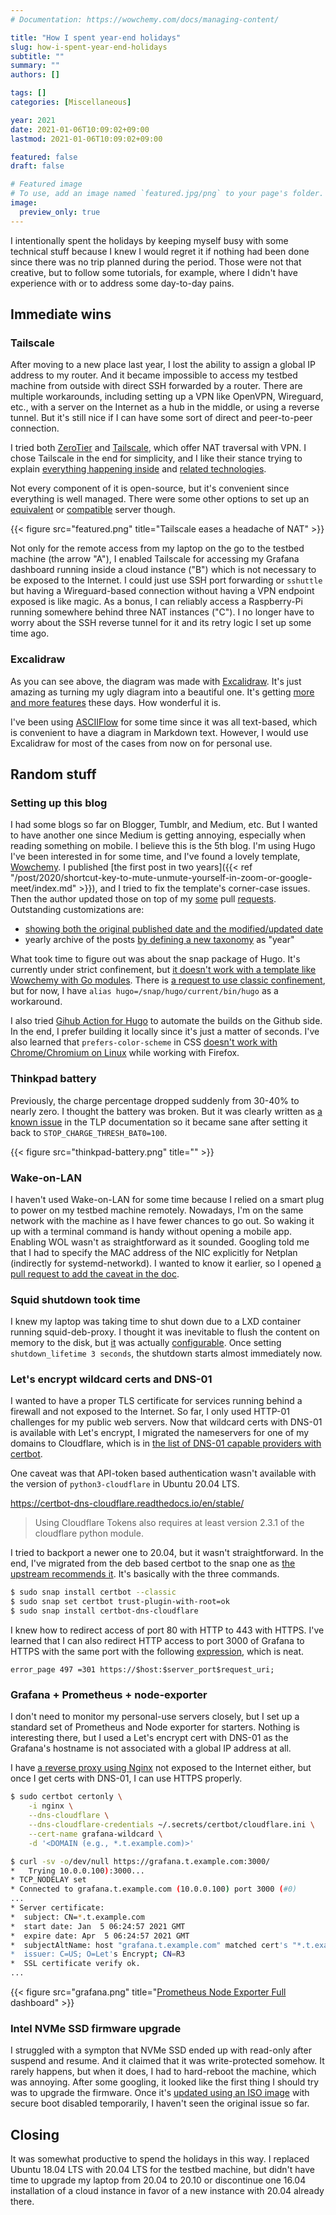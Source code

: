 ```yaml
---
# Documentation: https://wowchemy.com/docs/managing-content/

title: "How I spent year-end holidays"
slug: how-i-spent-year-end-holidays
subtitle: ""
summary: ""
authors: []

tags: []
categories: [Miscellaneous]

year: 2021
date: 2021-01-06T10:09:02+09:00
lastmod: 2021-01-06T10:09:02+09:00

featured: false
draft: false

# Featured image
# To use, add an image named `featured.jpg/png` to your page's folder.
image:
  preview_only: true
---
```


I intentionally spent the holidays by keeping myself busy with some technical stuff because I knew I would regret it if nothing had been done since there was no trip planned during the period. Those were not that creative, but to follow some tutorials, for example, where I didn't have experience with or to address some day-to-day pains.

## Immediate wins

### Tailscale

After moving to a new place last year, I lost the ability to assign a global IP address to my router. And it became impossible to access my testbed machine from outside with direct SSH forwarded by a router. There are multiple workarounds, including setting up a VPN like OpenVPN, Wireguard, etc., with a server on the Internet as a hub in the middle, or using a reverse tunnel. But it's still nice if I can have some sort of direct and peer-to-peer connection.

I tried both [ZeroTier](https://www.zerotier.com/) and [Tailscale](https://tailscale.com/), which offer NAT traversal with VPN. I chose Tailscale in the end for simplicity, and I like their stance trying to explain [everything happening inside](https://tailscale.com/blog/how-tailscale-works/) and [related technologies](https://tailscale.com/blog/how-nat-traversal-works/).

Not every component of it is open-source, but it's convenient since everything is well managed. There were some other options to set up an [equivalent](https://www.jordanwhited.com/posts/wireguard-endpoint-discovery-nat-traversal/) or [compatible](https://github.com/juanfont/headscale) server though.

{{< figure src="featured.png" title="Tailscale eases a headache of NAT" >}}

Not only for the remote access from my laptop on the go to the testbed machine (the arrow "A"), I enabled Tailscale for accessing my Grafana dashboard running inside a cloud instance ("B") which is not necessary to be exposed to the Internet. I could just use SSH port forwarding or `sshuttle` but having a Wireguard-based connection without having a VPN endpoint exposed is like magic. As a bonus, I can reliably access a Raspberry-Pi running somewhere behind three NAT instances ("C"). I no longer have to worry about the SSH reverse tunnel for it and its retry logic I set up some time ago.

### Excalidraw

As you can see above, the diagram was made with [Excalidraw](https://excalidraw.com/). It's just amazing as turning my ugly diagram into a beautiful one. It's getting [more and more features](https://blog.excalidraw.com/one-year-of-excalidraw/) these days. How wonderful it is.

I've been using [ASCIIFlow](http://asciiflow.com/) for some time since it was all text-based, which is convenient to have a diagram in Markdown text. However, I would use Excalidraw for most of the cases from now on for personal use.


## Random stuff

### Setting up this blog

I had some blogs so far on Blogger, Tumblr, and Medium, etc. But I wanted to have another one since Medium is getting annoying, especially when reading something on mobile. I believe this is the 5th blog. I'm using Hugo I've been interested in for some time, and I've found a lovely template, [Wowchemy](https://wowchemy.com/). I published [the first post in two years]({{< ref "/post/2020/shortcut-key-to-mute-unmute-yourself-in-zoom-or-google-meet/index.md" >}}), and I tried to fix the template's corner-case issues. Then the author updated those on top of my [some](https://github.com/wowchemy/wowchemy-hugo-modules/pull/2056) pull [requests](https://github.com/wowchemy/wowchemy-hugo-modules/pull/2054). Outstanding customizations are:
- [showing both the original published date and the modified/updated date](https://github.com/wowchemy/wowchemy-hugo-modules/issues/2064)
- yearly archive of the posts [by defining a new taxonomy](https://discourse.gohugo.io/t/how-to-generate-chronological-blog-archives-in-hugo/13491/6) as "year"

What took time to figure out was about the snap package of Hugo. It's currently under strict confinement, but [it doesn't work with a template like Wowchemy with Go modules](https://github.com/gohugoio/hugoDocs/issues/1222). There is [a request to use classic confinement](https://forum.snapcraft.io/t/request-for-classic-confinement-for-hugo-snap/19892), but for now, I have `alias hugo=/snap/hugo/current/bin/hugo` as a workaround.

I also tried [Gihub Action for Hugo](https://github.com/marketplace/actions/hugo-setup) to automate the builds on the Github side. In the end, I prefer building it locally since it's just a matter of seconds. I've also learned that `prefers-color-scheme` in CSS [doesn't work with Chrome/Chromium on Linux](https://bugs.chromium.org/p/chromium/issues/detail?id=998903) while working with Firefox.


### Thinkpad battery

Previously, the charge percentage dropped suddenly from 30-40% to nearly zero. I thought the battery was broken. But it was clearly written as [a known issue](https://linrunner.de/tlp/faq/battery.html#erratic-battery-behavior-on-thinkpad-t420-s-t520-w520-x220-and-all-later-models) in the TLP documentation so it became sane after setting it back to `STOP_CHARGE_THRESH_BAT0=100`.

{{< figure src="thinkpad-battery.png" title="" >}}

### Wake-on-LAN

I haven't used Wake-on-LAN for some time because I relied on a smart plug to power on my testbed machine remotely. Nowadays, I'm on the same network with the machine as I have fewer chances to go out. So waking it up with a terminal command is handy without opening a mobile app. Enabling WOL wasn't as straightforward as it sounded. Googling told me that I had to specify the MAC address of the NIC explicitly for Netplan (indirectly for systemd-networkd). I wanted to know it earlier, so I opened [a pull request to add the caveat in the doc](https://github.com/CanonicalLtd/netplan/pull/180).

### Squid shutdown took time

I knew my laptop was taking time to shut down due to a LXD container running squid-deb-proxy. I thought it was inevitable to flush the content on memory to the disk, but [it](http://www.squid-cache.org/Doc/config/shutdown_lifetime/) was actually [configurable](http://squid-web-proxy-cache.1019090.n4.nabble.com/Question-about-shutdown-lifetime-behavior-tp4685365p4685366.html). Once setting `shutdown_lifetime 3 seconds`, the shutdown starts almost immediately now.

### Let's encrypt wildcard certs and DNS-01

I wanted to have a proper TLS certificate for services running behind a firewall and not exposed to the Internet. So far, I only used HTTP-01 challenges for my public web servers. Now that wildcard certs with DNS-01 is available with Let's encrypt, I migrated the nameservers for one of my domains to Cloudflare, which is in [the list of DNS-01 capable providers with certbot](https://community.letsencrypt.org/t/dns-providers-who-easily-integrate-with-lets-encrypt-dns-validation/86438).

One caveat was that API-token based authentication wasn't available with the version of `python3-cloudflare` in Ubuntu 20.04 LTS.

https://certbot-dns-cloudflare.readthedocs.io/en/stable/
> Using Cloudflare Tokens also requires at least version 2.3.1 of the cloudflare python module.

I tried to backport a newer one to 20.04, but it wasn't straightforward. In the end, I've migrated from the deb based certbot to the snap one as [the upstream recommends it](https://github.com/certbot/website/pull/613). It's basically with the three commands.

```bash
$ sudo snap install certbot --classic
$ sudo snap set certbot trust-plugin-with-root=ok
$ sudo snap install certbot-dns-cloudflare
```

I knew how to redirect access of port 80 with HTTP to 443 with HTTPS. I've learned that I can also redirect HTTP access to port 3000 of Grafana to HTTPS with the same port with the following [expression](https://nginx.org/en/docs/http/ngx_http_ssl_module.html#errors), which is neat.

```
error_page 497 =301 https://$host:$server_port$request_uri;
```


### Grafana + Prometheus + node-exporter

I don't need to monitor my personal-use servers closely, but I set up a standard set of Prometheus and Node exporter for starters. Nothing is interesting there, but I used a Let's encrypt cert with DNS-01 as the Grafana's hostname is not associated with a global IP address at all.

I have [a reverse proxy using Nginx](https://grafana.com/tutorials/run-grafana-behind-a-proxy/#2) not exposed to the Internet either, but once I get certs with DNS-01, I can use HTTPS properly.

```bash
$ sudo certbot certonly \
    -i nginx \
    --dns-cloudflare \
    --dns-cloudflare-credentials ~/.secrets/certbot/cloudflare.ini \
    --cert-name grafana-wildcard \
    -d '<DOMAIN (e.g., *.t.example.com)>'
```

```bash
$ curl -sv -o/dev/null https://grafana.t.example.com:3000/
*   Trying 10.0.0.100):3000...
* TCP_NODELAY set
* Connected to grafana.t.example.com (10.0.0.100) port 3000 (#0)
...
* Server certificate:
*  subject: CN=*.t.example.com
*  start date: Jan  5 06:24:57 2021 GMT
*  expire date: Apr  5 06:24:57 2021 GMT
*  subjectAltName: host "grafana.t.example.com" matched cert's "*.t.example.com"
*  issuer: C=US; O=Let's Encrypt; CN=R3
*  SSL certificate verify ok.
...
```

{{< figure src="grafana.png" title="[Prometheus Node Exporter Full](https://grafana.com/grafana/dashboards/1860) dashboard" >}}


### Intel NVMe SSD firmware upgrade

I struggled with a sympton that NVMe SSD ended up with read-only after suspend and resume. And it claimed that it was write-protected somehow. It rarely happens, but when it does, I had to hard-reboot the machine, which was annoying. After some googling, it looked like the first thing I should try was to upgrade the firmware. Once it's [updated using an ISO image](https://www.intel.com/content/www/us/en/support/articles/000056193/memory-and-storage.html) with secure boot disabled temporarily, I haven't seen the original issue so far.


## Closing

It was somewhat productive to spend the holidays in this way. I replaced Ubuntu 18.04 LTS with 20.04 LTS for the testbed machine, but didn't have time to upgrade my laptop from 20.04 to 20.10 or discontinue one 16.04 installation of a cloud instance in favor of a new instance with 20.04 already there.
